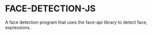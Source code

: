 # FACE-DETECTION-JS

A face detection program that uses the face-api library to detect face, expressions.
